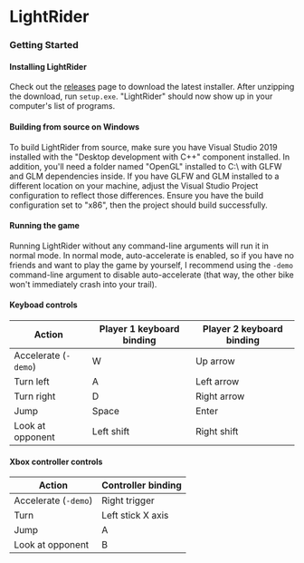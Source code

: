 # LightRider

### Getting Started

#### Installing LightRider

Check out the [releases](https://github.com/MackinnonBuck/light-rider/releases) page to download the latest installer. After unzipping the download, run `setup.exe`. "LightRider" should now show up in your computer's list of programs.

#### Building from source on Windows

To build LightRider from source, make sure you have Visual Studio 2019 installed with the "Desktop development with C++" component installed. In addition, you'll need a folder named "OpenGL" installed to C:\ with GLFW and GLM dependencies inside. If you have GLFW and GLM installed to a different location on your machine, adjust the Visual Studio Project configuration to reflect those differences. Ensure you have the build configuration set to "x86", then the project should build successfully.

#### Running the game

Running LightRider without any command-line arguments will run it in normal mode. In normal mode, auto-accelerate is enabled, so if you have no friends and want to play the game by yourself, I recommend using the `-demo` command-line argument to disable auto-accelerate (that way, the other bike won't immediately crash into your trail).

#### Keyboad controls

| Action                | Player 1 keyboard binding | Player 2 keyboard binding |
| --------------------- | ------------------------- | ------------------------- |
| Accelerate (`-demo`)  | W                         | Up arrow                  |
| Turn left             | A                         | Left arrow                |
| Turn right            | D                         | Right arrow               |
| Jump                  | Space                     | Enter                     |
| Look at opponent      | Left shift                | Right shift               |

#### Xbox controller controls

| Action                | Controller binding   |
| --------------------- | -------------------- |
| Accelerate (`-demo`)  | Right trigger        |
| Turn                  | Left stick X axis    |
| Jump                  | A                    |
| Look at opponent      | B                    |
